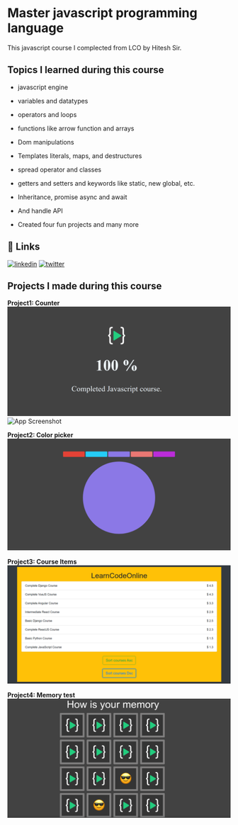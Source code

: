 
# Master javascript programming language

This javascript course I complected from LCO by Hitesh Sir.

## Topics I learned during this course

- javascript engine

- variables and datatypes

- operators and loops

- functions like arrow function and arrays

- Dom manipulations

- Templates literals, maps, and destructures

- spread operator and classes

- getters and setters and keywords like static, new global, etc.

- Inheritance, promise async and await

- And handle API

- Created four fun projects and many more


## 🔗 Links
[![linkedin](https://img.shields.io/badge/linkedin-0A66C2?style=for-the-badge&logo=linkedin&logoColor=white)](https://www.linkedin.com/in/sailendrachettri/)
[![twitter](https://img.shields.io/badge/twitter-1DA1F2?style=for-the-badge&logo=twitter&logoColor=white)](https://twitter.com/sailendrchettri)

  
## Projects I made during this course

**Project1: Counter**
![App Screenshot](https://github.com/sailendrachettri/javascript-lco/blob/main/img/project1.png)
![App Screenshot]()

**Project2: Color picker**
![App Screenshot](https://github.com/sailendrachettri/javascript-lco/blob/main/img/project2.png)

**Project3: Course Items**
![App Screenshot](https://github.com/sailendrachettri/javascript-lco/blob/main/img/project3.png)

**Project4: Memory test**
![App Screenshot](https://github.com/sailendrachettri/javascript-lco/blob/main/img/project4.png)
